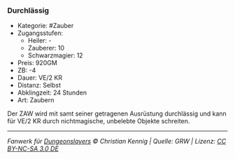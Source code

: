 ### Durchlässig

- Kategorie: #Zauber
- Zugangsstufen:
  - Heiler: -
  - Zauberer: 10
  - Schwarzmagier: 12
- Preis: 920GM
- ZB: -4
- Dauer: VE/2 KR
- Distanz: Selbst
- Abklingzeit: 24 Stunden
- Art: Zaubern



Der ZAW wird mit samt seiner getragenen Ausrüstung durchlässig und kann für VE/2 KR durch nichtmagische, unbelebte Objekte schreiten.

---

_Fanwerk für [Dungeonslayers](https://www.dungeonslayers.net/) © Christian Kennig | Quelle: GRW | Lizenz: [CC BY-NC-SA 3.0 DE](https://creativecommons.org/licenses/by-nc-sa/3.0/de/)_
